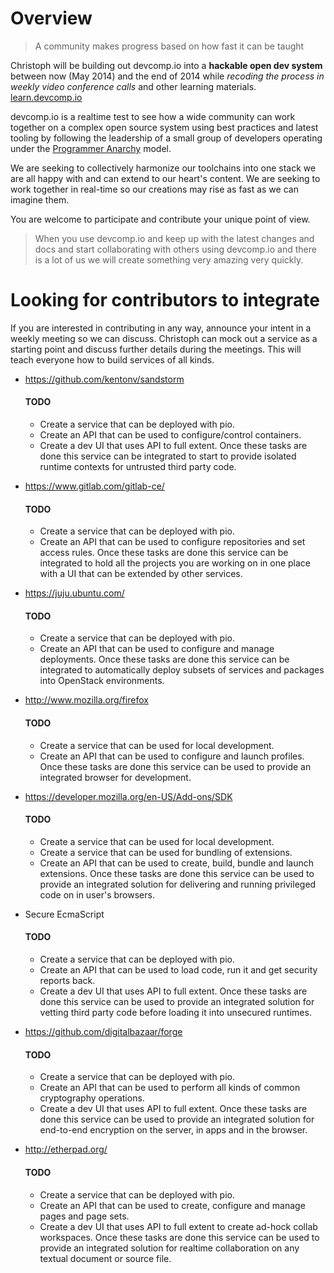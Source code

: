 
Overview
========

> A community makes progress based on how fast it can be taught

Christoph will be building out devcomp.io into a **hackable open dev system** between
now (May 2014) and the end of 2014 while *recoding the process in weekly video conference
calls* and other learning materials. [learn.devcomp.io](http://learn.devcomp.io)

devcomp.io is a realtime test to see how a wide community can work together on a complex
open source system using best practices and latest tooling by following the leadership
of a small group of developers operating under the
[Programmer Anarchy](https://www.youtube.com/watch?v=uk-CF7klLdA) model.

We are seeking to collectively harmonize our toolchains into one stack we are all happy
with and can extend to our heart's content. We are seeking to work together in
real-time so our creations may rise as fast as we can imagine them.

You are welcome to participate and contribute your unique point of view.

> When you use devcomp.io and keep up with the latest changes and docs and start collaborating
> with others using devcomp.io and there is a lot of us we will create something very amazing very quickly.


Looking for contributors to integrate
=====================================

If you are interested in contributing in any way, announce your intent in a weekly meeting so we can discuss.
Christoph can mock out a service as a starting point and discuss further details during the meetings.
This will teach everyone how to build services of all kinds.

  * https://github.com/kentonv/sandstorm
    #### TODO
      * Create a service that can be deployed with pio.
      * Create an API that can be used to configure/control containers.
      * Create a dev UI that uses API to full extent.
    Once these tasks are done this service can be integrated to start to provide isolated
    runtime contexts for untrusted third party code.

  * https://www.gitlab.com/gitlab-ce/
    #### TODO
      * Create a service that can be deployed with pio.
      * Create an API that can be used to configure repositories and set access rules.
    Once these tasks are done this service can be integrated to hold all the projects
    you are working on in one place with a UI that can be extended by other services.

  * https://juju.ubuntu.com/
    #### TODO
      * Create a service that can be deployed with pio.
      * Create an API that can be used to configure and manage deployments.
    Once these tasks are done this service can be integrated to automatically deploy
    subsets of services and packages into OpenStack environments.

  * http://www.mozilla.org/firefox
    #### TODO
      * Create a service that can be used for local development.
      * Create an API that can be used to configure and launch profiles.
    Once these tasks are done this service can be used to provide an integrated
    browser for development.

  * https://developer.mozilla.org/en-US/Add-ons/SDK
    #### TODO
      * Create a service that can be used for local development.
      * Create a service that can be used for bundling of extensions.
      * Create an API that can be used to create, build, bundle and launch extensions.
    Once these tasks are done this service can be used to provide an integrated
    solution for delivering and running privileged code on in user's browsers.

  * Secure EcmaScript
    #### TODO
      * Create a service that can be deployed with pio.
      * Create an API that can be used to load code, run it and get security reports back.
      * Create a dev UI that uses API to full extent.
    Once these tasks are done this service can be used to provide an integrated
    solution for vetting third party code before loading it into unsecured runtimes.

  * https://github.com/digitalbazaar/forge
    #### TODO
      * Create a service that can be deployed with pio.
      * Create an API that can be used to perform all kinds of common cryptography operations.
      * Create a dev UI that uses API to full extent.
    Once these tasks are done this service can be used to provide an integrated
    solution for end-to-end encryption on the server, in apps and in the browser.

  * http://etherpad.org/
    #### TODO
      * Create a service that can be deployed with pio.
      * Create an API that can be used to create, configure and manage pages and page sets.
      * Create a dev UI that uses API to full extent to create ad-hock collab workspaces.
    Once these tasks are done this service can be used to provide an integrated
    solution for realtime collaboration on any textual document or source file.

